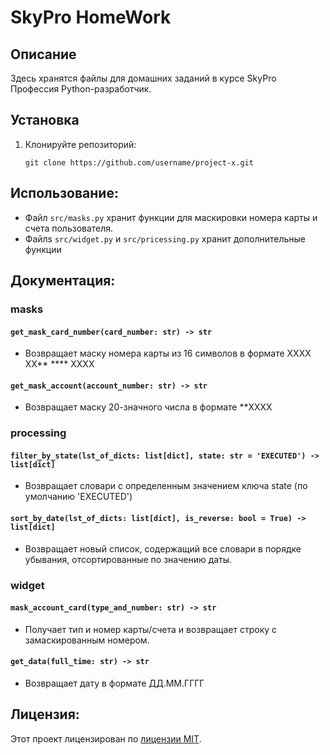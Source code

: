 # SkyPro HomeWork

## Описание

Здесь хранятся файлы для домашних заданий в курсе SkyPro Профессия Python-разработчик.

## Установка

1. Клонируйте репозиторий:
    ```
    git clone https://github.com/username/project-x.git
    ```

## Использование:

- Файл `src/masks.py` хранит функции для маскировки номера карты и счета пользователя.
- Файлs `src/widget.py` и `src/pricessing.py` хранит дополнительные функции

## Документация:

### masks

#### `get_mask_card_number(card_number: str) -> str`

- Возвращает маску номера карты из 16 символов в формате XXXX XX** **** XXXX

#### `get_mask_account(account_number: str) -> str`

- Возвращает маску 20-значного числа в формате **XXXX

### processing

#### `filter_by_state(lst_of_dicts: list[dict], state: str = 'EXECUTED') -> list[dict]`

- Возвращает словари с определенным значением ключа state (по умолчанию 'EXECUTED')

#### `sort_by_date(lst_of_dicts: list[dict], is_reverse: bool = True) -> list[dict]`

- Возвращает новый список, содержащий все словари в порядке убывания, отсортированные по значению даты.

### widget

#### `mask_account_card(type_and_number: str) -> str`

- Получает тип и номер карты/счета и возвращает строку с замаскированным номером.

#### `get_data(full_time: str) -> str`

- Возвращает дату в формате ДД.ММ.ГГГГ

## Лицензия:

Этот проект лицензирован по [лицензии MIT](https://ru.wikipedia.org/wiki/Лицензия_MIT).
